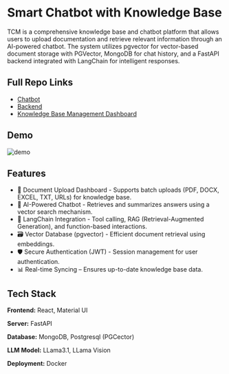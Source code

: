 # Smart Chatbot with Knowledge Base

TCM is a comprehensive knowledge base and chatbot platform that allows users to upload documentation and retrieve relevant information through an AI-powered chatbot. The system utilizes pgvector for vector-based document storage with PGVector, MongoDB for chat history, and a FastAPI backend integrated with LangChain for intelligent responses.


## Full Repo Links

 - [Chatbot](https://github.com/yuanqinong/tcm-chatbot)
 - [Backend](https://github.com/yuanqinong/tcm_backend )
 - [Knowledge Base Management Dashboard](https://github.com/yuanqinong/tcm_dashboard)

## Demo

![demo](https://github.com/user-attachments/assets/11059e61-96d5-4150-ba19-54eead2cdce9)

## Features

- 📁 Document Upload Dashboard - Supports batch uploads (PDF, DOCX, EXCEL, TXT, URLs) for knowledge base.
- 🔎 AI-Powered Chatbot - Retrieves and summarizes answers using a vector search mechanism.
- 🧠 LangChain Integration - Tool calling, RAG (Retrieval-Augmented Generation), and function-based interactions.
- 🗃️ Vector Database (pgvector) - Efficient document retrieval using embeddings.
- 🛡️ Secure Authentication (JWT) - Session management for user authentication.
- 📊 Real-time Syncing – Ensures up-to-date knowledge base data.


## Tech Stack

**Frontend:** React, Material UI

**Server:** FastAPI

**Database:** MongoDB, Postgresql (PGCector)

**LLM Model:** LLama3.1, LLama Vision

**Deployment:** Docker

